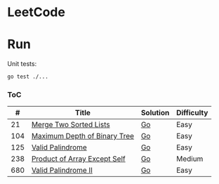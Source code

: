 # LeetCode

# Run

Unit tests:

```bash
go test ./...
```

### ToC

| #   | Title                                                                                       | Solution                               | Difficulty |
| --- | ------------------------------------------------------------------------------------------- | -------------------------------------- | ---------- |
| 21  | [Merge Two Sorted Lists](https://leetcode.com/problems/merge-two-sorted-lists/)             | [Go](./list/p21/merge.go)              | Easy       |
| 104 | [Maximum Depth of Binary Tree](https://leetcode.com/problems/maximum-depth-of-binary-tree/) | [Go](./tree/p104/maxdepth.go)          | Easy       |
| 125 | [Valid Palindrome](https://leetcode.com/problems/valid-palindrome/)                         | [Go](./twopointers/p125/palindrome.go) | Easy       |
| 238 | [Product of Array Except Self](https://leetcode.com/problems/product-of-array-except-self/) | [Go](./array/p238/product.go)          | Medium     |
| 680 | [Valid Palindrome II](https://leetcode.com/problems/valid-palindrome-ii/)                   | [Go](./twopointers/p680/palindrome.go) | Easy       |
